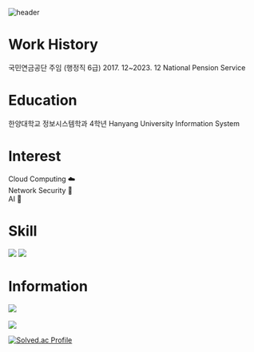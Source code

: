 ![header](https://capsule-render.vercel.app/api?text=👨‍💻👨‍💻👨‍💻&animation=fadeIn)
# Work History
 국민연금공단 주임 (행정직 6급) 2017. 12~2023. 12 National Pension Service
# Education
 한양대학교 정보시스템학과 4학년 Hanyang University Information System
# Interest
Cloud Computing ☁️  
Network Security 🔐  
AI 🤖    
# Skill
<img src="https://img.shields.io/badge/React-61DAFB?style=for-the-badge&logo=React&logoColor=white">
<img src="https://img.shields.io/badge/SpringBoot-6DB33F?style=for-the-badge&logo=Spring-Boot&logoColor=white">


# Information
<img src="https://github-readme-stats.vercel.app/api/top-langs/?username=NOEL-code&layout=compact"><br><br>
<img src="https://github-readme-stats.vercel.app/api?username=NOEL-code&show_icons=true">

[![Solved.ac Profile](http://mazassumnida.wtf/api/v2/generate_badge?boj=junusong12)](https://solved.ac/junusng12/)



